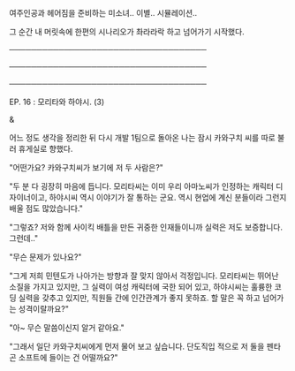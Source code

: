 여주인공과 헤어짐을 준비하는 미소녀.. 이별.. 시뮬레이션..

그 순간 내 머릿속에 한편의 시나리오가 촤라라락 하고 넘어가기 시작했다.

────────────────────────────────────

────────────────────────────────────

────────────────────────────────────

EP. 16 : 모리타와 하야시. (3)

&

어느 정도 생각을 정리한 뒤 다시 개발 1팀으로 돌아온 나는 잠시 카와구치 씨를 따로 불러 휴게실로 향했다. 

"어떤가요? 카와구치씨가 보기에 저 두 사람은?"

"두 분 다 굉장히 마음에 듭니다. 모리타씨는 이미 우리 아마노씨가 인정하는 캐릭터 디자이너이고, 하야시씨 역시 이야기가 잘 통하는 군요. 역시 현업에 계신 분들이라 그런지 배울 점도 많았습니다."

"그렇죠? 저와 함께 사이킥 배틀을 만든 귀중한 인재들이니까 실력은 저도 보증합니다. 그런데.."

"무슨 문제가 있나요?"

"그게 저희 민텐도가 나아가는 방향과 잘 맞지 않아서 걱정입니다. 모리타씨는 뛰어난 소질을 가지고 있지만, 그 실력이 여성 캐릭터에 국한 되어 있고, 하야시씨는 훌륭한 코딩 실력을 갖추고 있지만, 직원들 간에 인간관계가 좋지 못하죠. 할 말은 꼭 하고 넘어가는 성격이랄까요?"

"아~ 무슨 말씀이신지 알거 같아요."

"그래서 일단 카와구치씨에게 먼저 물어 보고 싶습니다. 단도직입 적으로 저 둘을 펜타곤 소프트에 들이는 건 어떨까요?"